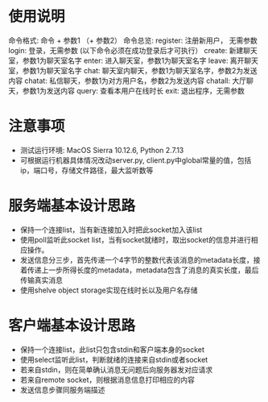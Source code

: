 # 使用说明
命令格式: 命令 + 参数1 （+ 参数2）
命令总览:
register: 注册新用户， 无需参数
login: 登录，无需参数
(以下命令必须在成功登录后才可执行）
create: 新建聊天室，参数1为聊天室名字
enter: 进入聊天室，参数1为聊天室名字
leave: 离开聊天室，参数1为聊天室名字
chat: 聊天室内聊天，参数1为聊天室名字，参数2为发送内容
chatat: 私信聊天，参数1为对方用户名，参数2为发送内容
chatall: 大厅聊天，参数1为发送内容
query: 查看本用户在线时长
exit: 退出程序，无需参数

# 注意事项
- 测试运行环境: MacOS Sierra 10.12.6, Python 2.7.13
- 可根据运行机器具体情况改动server.py, client.py中global常量的值，包括ip，端口号，存储文件路径，最大监听数等

# 服务端基本设计思路
- 保持一个连接list，当有新连接加入时把此socket加入该list
- 使用poll监听此socket list，当有socket就绪时，取出socket的信息并进行相应操作。
- 发送信息分三步，首先传递一个4字节的整数代表该消息的metadata长度，接着传递上一步所得长度的metadata，metadata包含了消息的真实长度，最后传输真实消息
- 使用shelve object storage实现在线时长以及用户名存储

# 客户端基本设计思路
- 保持一个连接list，此list只包含stdin和客户端本身的socket
- 使用select监听此list，判断就绪的连接来自stdin或者socket
- 若来自stdin，则在简单确认消息无问题后向服务器发对应请求
- 若来自remote socket，则根据消息信息打印相应的内容
- 发送信息步骤同服务端描述